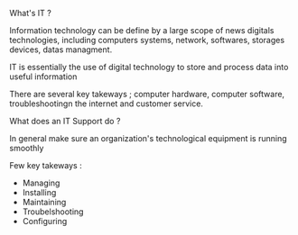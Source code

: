 What's IT ? 

Information technology can be define by a large scope of news digitals technologies, including computers systems, network, softwares, storages devices, datas managment. 

IT is essentially the use of digital technology to store and process data into useful information

There are several key takeways ; computer hardware, computer software, troubleshootingn the internet and customer service.



What does an IT Support do ?

In general make sure an organization's technological equipment is running smoothly

Few key takeways : 

- Managing 
- Installing 
- Maintaining
- Troubelshooting
- Configuring 
